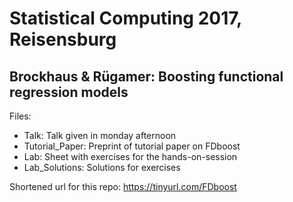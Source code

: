 # Statistical Computing 2017, Reisensburg
## Brockhaus & Rügamer: Boosting functional regression models

Files:

* Talk: Talk given in monday afternoon
* Tutorial_Paper: Preprint of tutorial paper on FDboost
* Lab: Sheet with exercises for the hands-on-session
* Lab_Solutions: Solutions for exercises


Shortened url for this repo: https://tinyurl.com/FDboost
